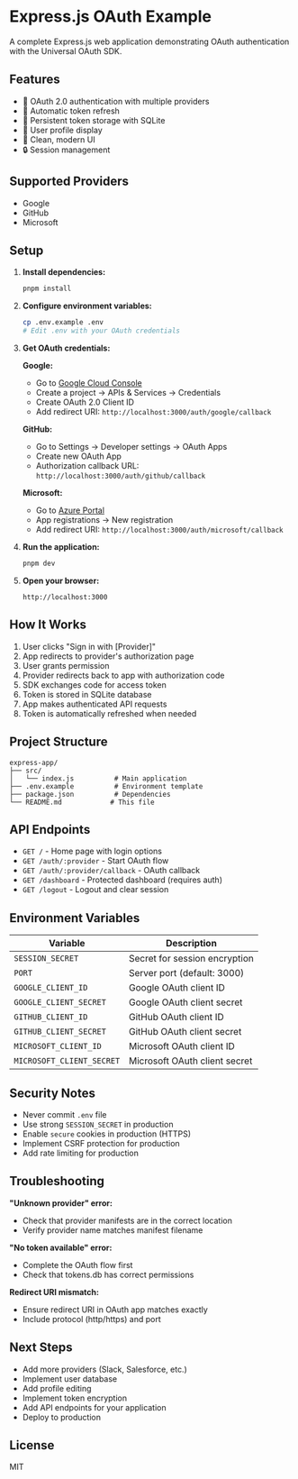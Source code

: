 # Express.js OAuth Example

A complete Express.js web application demonstrating OAuth authentication with the Universal OAuth SDK.

## Features

- 🔐 OAuth 2.0 authentication with multiple providers
- 🔄 Automatic token refresh
- 💾 Persistent token storage with SQLite
- 👤 User profile display
- 🎨 Clean, modern UI
- 🔒 Session management

## Supported Providers

- Google
- GitHub
- Microsoft

## Setup

1. **Install dependencies:**
   ```bash
   pnpm install
   ```

2. **Configure environment variables:**
   ```bash
   cp .env.example .env
   # Edit .env with your OAuth credentials
   ```

3. **Get OAuth credentials:**

   **Google:**
   - Go to [Google Cloud Console](https://console.cloud.google.com/)
   - Create a project → APIs & Services → Credentials
   - Create OAuth 2.0 Client ID
   - Add redirect URI: `http://localhost:3000/auth/google/callback`

   **GitHub:**
   - Go to Settings → Developer settings → OAuth Apps
   - Create new OAuth App
   - Authorization callback URL: `http://localhost:3000/auth/github/callback`

   **Microsoft:**
   - Go to [Azure Portal](https://portal.azure.com/)
   - App registrations → New registration
   - Add redirect URI: `http://localhost:3000/auth/microsoft/callback`

4. **Run the application:**
   ```bash
   pnpm dev
   ```

5. **Open your browser:**
   ```
   http://localhost:3000
   ```

## How It Works

1. User clicks "Sign in with [Provider]"
2. App redirects to provider's authorization page
3. User grants permission
4. Provider redirects back to app with authorization code
5. SDK exchanges code for access token
6. Token is stored in SQLite database
7. App makes authenticated API requests
8. Token is automatically refreshed when needed

## Project Structure

```
express-app/
├── src/
│   └── index.js          # Main application
├── .env.example          # Environment template
├── package.json          # Dependencies
└── README.md            # This file
```

## API Endpoints

- `GET /` - Home page with login options
- `GET /auth/:provider` - Start OAuth flow
- `GET /auth/:provider/callback` - OAuth callback
- `GET /dashboard` - Protected dashboard (requires auth)
- `GET /logout` - Logout and clear session

## Environment Variables

| Variable | Description |
|----------|-------------|
| `SESSION_SECRET` | Secret for session encryption |
| `PORT` | Server port (default: 3000) |
| `GOOGLE_CLIENT_ID` | Google OAuth client ID |
| `GOOGLE_CLIENT_SECRET` | Google OAuth client secret |
| `GITHUB_CLIENT_ID` | GitHub OAuth client ID |
| `GITHUB_CLIENT_SECRET` | GitHub OAuth client secret |
| `MICROSOFT_CLIENT_ID` | Microsoft OAuth client ID |
| `MICROSOFT_CLIENT_SECRET` | Microsoft OAuth client secret |

## Security Notes

- Never commit `.env` file
- Use strong `SESSION_SECRET` in production
- Enable `secure` cookies in production (HTTPS)
- Implement CSRF protection for production
- Add rate limiting for production

## Troubleshooting

**"Unknown provider" error:**
- Check that provider manifests are in the correct location
- Verify provider name matches manifest filename

**"No token available" error:**
- Complete the OAuth flow first
- Check that tokens.db has correct permissions

**Redirect URI mismatch:**
- Ensure redirect URI in OAuth app matches exactly
- Include protocol (http/https) and port

## Next Steps

- Add more providers (Slack, Salesforce, etc.)
- Implement user database
- Add profile editing
- Implement token encryption
- Add API endpoints for your application
- Deploy to production

## License

MIT
